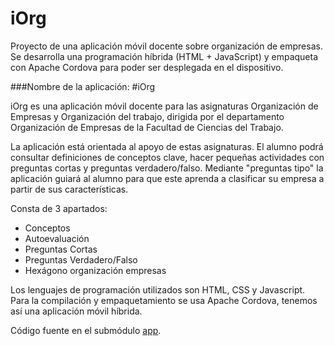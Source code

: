 # iOrg
Proyecto de una aplicación móvil docente sobre organización de empresas. Se desarrolla una programación híbrida (HTML + JavaScript) y empaqueta con Apache Cordova para poder ser desplegada en el dispositivo.

 
###Nombre de la aplicación: #iOrg 

iOrg es una aplicación móvil docente para las asignaturas Organización de Empresas y Organización del trabajo, dirigida por el departamento Organización de Empresas de la Facultad de Ciencias del Trabajo. 

La aplicación está orientada al apoyo de estas asignaturas. El alumno podrá  consultar definiciones de conceptos clave, hacer pequeñas actividades con preguntas cortas y preguntas verdadero/falso. Mediante "preguntas tipo" la aplicación guiará al alumno para que este aprenda a clasificar su empresa a partir de sus características.

Consta de 3 apartados:
 - Conceptos
 - Autoevaluación
  - Preguntas Cortas
  - Preguntas Verdadero/Falso
 - Hexágono organización empresas


Los lenguajes de programación utilizados son HTML, CSS y Javascript. Para la compilación y empaquetamiento se usa Apache Cordova, tenemos así una aplicación móvil híbrida. 

Código fuente en el submódulo [app](https://github.com/rogegg/app-org-empresas).
